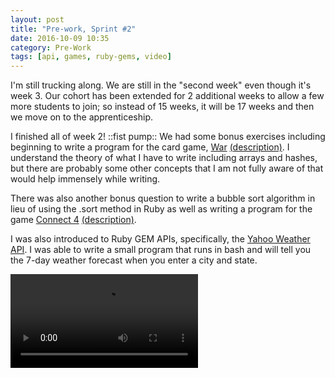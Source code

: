 ```yaml
---
layout: post
title: "Pre-work, Sprint #2"
date: 2016-10-09 10:35
category: Pre-Work
tags: [api, games, ruby-gems, video]
---
```

I'm still trucking along. We are still in the "second week" even though it's week 3. Our cohort has been extended for 2 additional weeks to allow a few more students to join; so instead of 15 weeks, it will be 17 weeks and then we move on to the apprenticeship.

I finished all of week 2! ::fist pump:: We had some bonus exercises including beginning to write a program for the card game, <a href="https://github.com/yviedev/ACLTC/blob/master/war.rb" target="_blank">War</a> <a href="https://en.wikipedia.org/wiki/War_(card_game)" target="_blank">(description)</a>. I understand the theory of what I have to write including arrays and hashes, but there are probably some other concepts that I am not fully aware of that would help immensely while writing.

There was also another bonus question to write a bubble sort algorithm in lieu of using the .sort method in Ruby as well as writing a program for the game <a href="https://github.com/yviedev/ACLTC/blob/master/connect_four.rb" target="_blank">Connect 4</a> <a href="https://en.wikipedia.org/wiki/Connect_Four" target="_blank">(description)</a>.

I was also introduced to Ruby GEM APIs, specifically, the <a href="https://developer.yahoo.com/weather" target="_blank">Yahoo Weather API</a>. I was able to write a small program that runs in bash and will tell you the 7-day weather forecast when you enter a city and state.

<!-- post video -->

  <video controls="controls" allowfullscreen="true">
    <source src="/video/weather.mp4" type="video/mp4">
  </video> 
